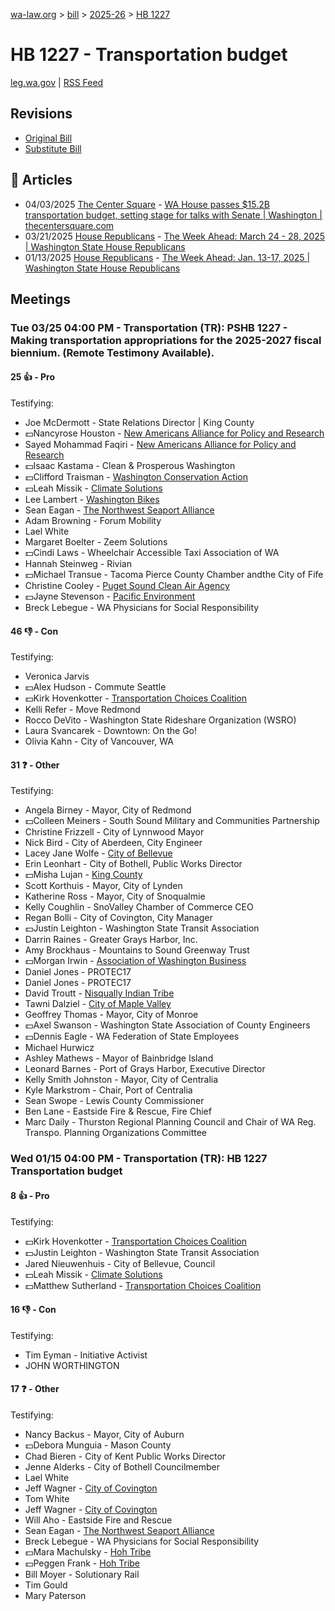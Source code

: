 [wa-law.org](/) > [bill](/bill/) > [2025-26](/bill/2025-26/) > [HB 1227](/bill/2025-26/hb/1227/)

# HB 1227 - Transportation budget
[leg.wa.gov](https://app.leg.wa.gov/billsummary?BillNumber=1227&Year=2025&Initiative=false) | [RSS Feed](./rss.xml)

## Revisions
* [Original Bill](1/)
* [Substitute Bill](S/)

## 📰 Articles
* 04/03/2025 [The Center Square](/org/the_center_square/) - [WA House passes $15.2B transportation budget, setting stage for talks with Senate | Washington | thecentersquare.com](https://www.thecentersquare.com/washington/article_c77b4339-e875-458e-83aa-46b4e83aa0ee.html#:~:text=revenue%20bill)
* 03/21/2025 [House Republicans](/org/house_republicans/) - [The Week Ahead: March 24 - 28, 2025 | Washington State House Republicans](https://houserepublicans.wa.gov/week/the-week-ahead-march-24-28-2025/#:~:text=HB%201227)
* 01/13/2025 [House Republicans](/org/house_republicans/) - [The Week Ahead: Jan. 13-17, 2025 | Washington State House Republicans](https://houserepublicans.wa.gov/week/the-week-ahead-jan-13-17-2025/#:~:text=HB%201227)

## Meetings
### Tue 03/25 04:00 PM - Transportation (TR): PSHB 1227 - Making transportation appropriations for the 2025-2027 fiscal biennium. (Remote Testimony Available).
#### 25 👍 - Pro
Testifying:
* Joe McDermott - State Relations Director | King County
* 💵Nancyrose Houston - [New Americans Alliance for Policy and Research](/org/new_americans_alliance_for_policy_and_research/)
* Sayed Mohammad Faqiri - [New Americans Alliance for Policy and Research](/org/new_americans_alliance_for_policy_and_research/)
* 💵Isaac Kastama - Clean & Prosperous Washington
* 💵Clifford Traisman - [Washington Conservation Action](/org/washington_conservation_action/)
* 💵Leah Missik - [Climate Solutions](/org/climate_solutions/)
* Lee Lambert - [Washington Bikes](/org/washington_bikes/)
* Sean Eagan - [The Northwest Seaport Alliance](/org/the_northwest_seaport_alliance/)
* Adam Browning - Forum Mobility
* Lael White
* Margaret Boelter - Zeem Solutions
* 💵Cindi Laws - Wheelchair Accessible Taxi Association of WA
* Hannah Steinweg - Rivian
* 💵Michael Transue - Tacoma Pierce County Chamber andthe City of Fife
* Christine Cooley - [Puget Sound Clean Air Agency](/org/puget_sound_clean_air_agency/)
* 💵Jayne Stevenson - [Pacific Environment](/org/pacific_environment/)
* Breck Lebegue - WA Physicians for Social Responsibility

#### 46 👎 - Con
Testifying:
* Veronica Jarvis
* 💵Alex Hudson - Commute Seattle
* 💵Kirk Hovenkotter - [Transportation Choices Coalition](/org/transportation_choices_coalition/)
* Kelli Refer - Move Redmond
* Rocco DeVito - Washington State Rideshare Organization (WSRO)
* Laura Svancarek - Downtown: On the Go!
* Olivia Kahn - City of Vancouver, WA

#### 31 ❓ - Other
Testifying:
* Angela Birney - Mayor, City of Redmond
* 💵Colleen Meiners - South Sound Military and Communities Partnership
* Christine Frizzell - City of Lynnwood Mayor
* Nick Bird - City of Aberdeen, City Engineer
* Lacey Jane Wolfe - [City of Bellevue](/org/city_of_bellevue/)
* Erin Leonhart - City of Bothell, Public Works Director
* 💵Misha Lujan - [King County](/org/king_county/)
* Scott Korthuis - Mayor, City of Lynden
* Katherine Ross - Mayor, City of Snoqualmie
* Kelly Coughlin - SnoValley Chamber of Commerce CEO
* Regan Bolli - City of Covington, City Manager
* 💵Justin Leighton - Washington State Transit Association
* Darrin Raines - Greater Grays Harbor, Inc.
* Amy Brockhaus - Mountains to Sound Greenway Trust
* 💵Morgan Irwin - [Association of Washington Business](/org/association_of_washington_business/)
* Daniel Jones - PROTEC17
* Daniel Jones - PROTEC17
* David Troutt - [Nisqually Indian Tribe](/org/nisqually_indian_tribe/)
* Tawni Dalziel - [City of Maple Valley](/org/city_of_maple_valley/)
* Geoffrey Thomas - Mayor, City of Monroe
* 💵Axel Swanson - Washington State Association of County Engineers
* 💵Dennis Eagle - WA Federation of State Employees
* Michael Hurwicz
* Ashley Mathews - Mayor of Bainbridge Island
* Leonard Barnes - Port of Grays Harbor, Executive Director
* Kelly Smith Johnston - Mayor, City of Centralia
* Kyle Markstrom - Chair, Port of Centralia
* Sean Swope - Lewis County Commissioner
* Ben Lane - Eastside Fire & Rescue, Fire Chief
* Marc Daily - Thurston Regional Planning Council and Chair of WA Reg. Transpo. Planning Organizations Committee

### Wed 01/15 04:00 PM - Transportation (TR): HB 1227 Transportation budget
#### 8 👍 - Pro
Testifying:
* 💵Kirk Hovenkotter - [Transportation Choices Coalition](/org/transportation_choices_coalition/)
* 💵Justin Leighton - Washington State Transit Association
* Jared Nieuwenhuis - City of Bellevue, Council
* 💵Leah Missik - [Climate Solutions](/org/climate_solutions/)
* 💵Matthew Sutherland - [Transportation Choices Coalition](/org/transportation_choices_coalition/)

#### 16 👎 - Con
Testifying:
* Tim Eyman - Initiative Activist
* JOHN WORTHINGTON

#### 17 ❓ - Other
Testifying:
* Nancy Backus - Mayor, City of Auburn
* 💵Debora Munguia - Mason County
* Chad Bieren - City of Kent Public Works Director
* Jenne Alderks - City of Bothell Councilmember
* Lael White
* Jeff Wagner - [City of Covington](/org/city_of_covington/)
* Tom White
* Jeff Wagner - [City of Covington](/org/city_of_covington/)
* Will Aho - Eastside Fire and Rescue
* Sean Eagan - [The Northwest Seaport Alliance](/org/the_northwest_seaport_alliance/)
* Breck Lebegue - WA Physicians for Social Responsibility
* 💵Mara Machulsky - [Hoh Tribe](/org/hoh_tribe/)
* 💵Peggen Frank - [Hoh Tribe](/org/hoh_tribe/)
* Bill Moyer - Solutionary Rail
* Tim Gould
* Mary Paterson
